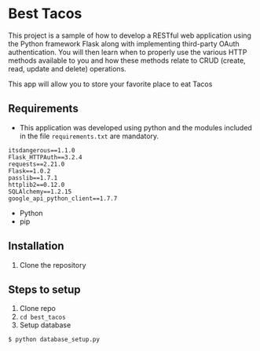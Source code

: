 # Best Tacos
This project is a sample of how to develop a RESTful web application using the Python framework Flask along with implementing third-party OAuth authentication. You will then learn when to properly use the various HTTP methods available to you and how these methods relate to CRUD (create, read, update and delete) operations.

This app will allow you to store your favorite place to eat Tacos


## Requirements 
- This application was developed using python and the modules included in the file `requirements.txt` are mandatory.
```
itsdangerous==1.1.0
Flask_HTTPAuth==3.2.4
requests==2.21.0
Flask==1.0.2
passlib==1.7.1
httplib2==0.12.0
SQLAlchemy==1.2.15
google_api_python_client==1.7.7
```
- Python
- pip

## Installation
1. Clone the repository 


## Steps to setup
1. Clone repo
2. `cd best_tacos`
3. Setup database
```
$ python database_setup.py
```

